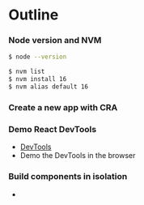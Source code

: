# Outline

### Node version and NVM

```bash
$ node --version

$ nvm list
$ nvm install 16
$ nvm alias default 16
```

### Create a new app with CRA

### Demo React DevTools
* [DevTools](https://chrome.google.com/webstore/detail/react-developer-tools/fmkadmapgofadopljbjfkapdkoienihi)
* Demo the DevTools in the browser

### Build components in isolation
* 
